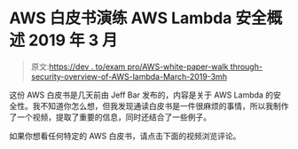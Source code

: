 # AWS 白皮书演练 AWS Lambda 安全概述 2019 年 3 月

> 原文:[https://dev . to/exam pro/AWS-white-paper-walk through-security-overview-of-AWS-lambda-March-2019-3mh](https://dev.to/exampro/aws-white-paper-walkthrough-security-overview-of-aws-lambda-march-2019-3mh)

这份 AWS 白皮书是几天前由 Jeff Bar 发布的，内容是关于 AWS Lambda 的安全性。我不知道你怎么想，但我发现通读白皮书是一件很麻烦的事情，所以我制作了一个视频，提取了重要的信息，同时还结合了一些例子。

如果你想看任何特定的 AWS 白皮书，请点击下面的视频浏览评论。